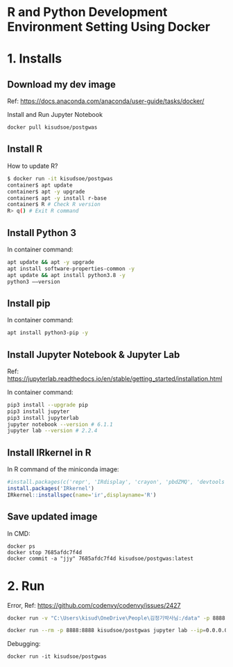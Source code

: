 # R and Python Development Environment Setting Using Docker



# 1. Installs

## Download my dev image

Ref: https://docs.anaconda.com/anaconda/user-guide/tasks/docker/

Install and Run Jupyter Notebook

```bash
docker pull kisudsoe/postgwas
```



## Install R

How to update R?

```bash
$ docker run -it kisudsoe/postgwas
container$ apt update
container$ apt -y upgrade
container$ apt -y install r-base
container$ R # Check R version
R> q() # Exit R command
```



## Install Python 3

In container command:

```bash
apt update && apt -y upgrade
apt install software-properties-common -y
apt update && apt install python3.8 -y
python3 ––version
```



## Install pip

In container command:

```bash
apt install python3-pip -y
```



## Install Jupyter Notebook & Jupyter Lab

Ref: https://jupyterlab.readthedocs.io/en/stable/getting_started/installation.html

In container command:

```bash
pip3 install --upgrade pip
pip3 install jupyter
pip3 install jupyterlab
jupyter notebook --version # 6.1.1
jupyter lab --version # 2.2.4
```



## Install IRkernel in R

In R command of the miniconda image:

```R
#install.packages(c('repr', 'IRdisplay', 'crayon', 'pbdZMQ', 'devtools','stringi','Rcpp'))
install.packages('IRkernel')
IRkernel::installspec(name='ir',displayname='R')
```



## Save updated image

In CMD:

```CMD
docker ps
docker stop 7685afdc7f4d
docker commit -a "jjy" 7685afdc7f4d kisudsoe/postgwas:latest
```





# 2. Run

Error, Ref: https://github.com/codenvy/codenvy/issues/2427

```bash
docker run -v "C:\Users\kisud\OneDrive\People\김정기박사님:/data" -p 8888:8888 kisudsoe/postgwas jupyter lab --ip=0.0.0.0 --port=8888 --allow-root

docker run --rm -p 8888:8888 kisudsoe/postgwas jupyter lab --ip=0.0.0.0 --port=8888 --allow-root
```

Debugging:

```CMD
docker run -it kisudsoe/postgwas
```

